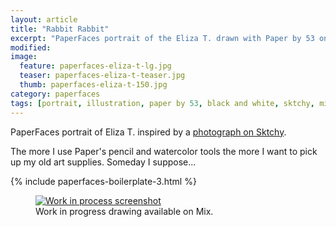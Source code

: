 ```yaml
---
layout: article
title: "Rabbit Rabbit"
excerpt: "PaperFaces portrait of the Eliza T. drawn with Paper by 53 on an iPad."
modified: 
image: 
  feature: paperfaces-eliza-t-lg.jpg
  teaser: paperfaces-eliza-t-teaser.jpg
  thumb: paperfaces-eliza-t-150.jpg
category: paperfaces
tags: [portrait, illustration, paper by 53, black and white, sktchy, mix]
---
```


PaperFaces portrait of Eliza T. inspired by a [photograph on Sktchy](http://sktchy.com/FsO57C).

The more I use Paper's pencil and watercolor tools the more I want to pick up my old art supplies. Someday I suppose...

{% include paperfaces-boilerplate-3.html %}

<figure>
  <a href="https://mix.fiftythree.com/11098-Michael-Rose/1837294"><img src="{{ site.url }}/images/paperfaces-eliza-t-process-1-900.jpg" alt="Work in process screenshot"></a>
  <figcaption>Work in progress drawing available on Mix.</figcaption>
</figure>
